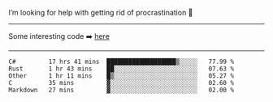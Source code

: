 I’m looking for help with getting rid of procrastination 🤔

-----

Some interesting code :arrow_right: [here](https://github.com/zhen8838/playground)

-----

<!--START_SECTION:waka-->
```text
C#         17 hrs 41 mins  ███████████████████▒░░░░░   77.99 % 
Rust       1 hr 43 mins    ██░░░░░░░░░░░░░░░░░░░░░░░   07.63 % 
Other      1 hr 11 mins    █▒░░░░░░░░░░░░░░░░░░░░░░░   05.27 % 
C          35 mins         ▓░░░░░░░░░░░░░░░░░░░░░░░░   02.60 % 
Markdown   27 mins         ▓░░░░░░░░░░░░░░░░░░░░░░░░   02.00 % 
```
<!--END_SECTION:waka-->

<!--
**zhen8838/zhen8838** is a ✨ _special_ ✨ repository because its `README.md` (this file) appears on your GitHub profile.

Here are some ideas to get you started:

- 🔭 I’m currently working on ...
- 🌱 I’m currently learning ...
- 👯 I’m looking to collaborate on ...
 ...
- 💬 Ask me about ...
- 📫 How to reach me: ...
- 😄 Pronouns: ...
- ⚡ Fun fact: ...
-->
